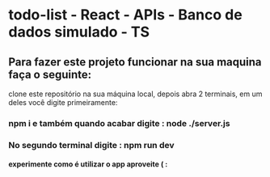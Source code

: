# todo-list - React - APIs - Banco de dados simulado - TS
## Para fazer este projeto funcionar na sua maquina faça o seguinte:
clone este repositório na sua máquina local, depois abra 2 terminais, em um deles você digite primeiramente:
### npm i   e também quando acabar digite : node ./server.js
### No segundo terminal digite : npm run dev
#### experimente como é utilizar o app aproveite  ( : 
